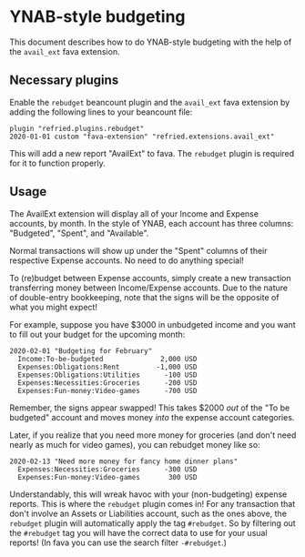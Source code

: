 # YNAB-style budgeting

This document describes how to do YNAB-style budgeting with the help of the `avail_ext` fava extension.

## Necessary plugins

Enable the `rebudget` beancount plugin and the `avail_ext` fava extension
by adding the following lines to your beancount file:

```
plugin "refried.plugins.rebudget"
2020-01-01 custom "fava-extension" "refried.extensions.avail_ext"
```

This will add a new report "AvailExt" to fava. The `rebudget` plugin is
required for it to function properly.

## Usage

The AvailExt extension will display all of your Income and Expense accounts, by month.
In the style of YNAB, each account has three columns: "Budgeted", "Spent", and "Available".

Normal transactions will show up under the "Spent" columns of their respective Expense accounts.
No need to do anything special!

To (re)budget between Expense accounts, simply create a new transaction transferring money
between Income/Expense accounts. Due to the nature of double-entry bookkeeping, note that the signs
will be the opposite of what you might expect!

For example, suppose you have $3000 in unbudgeted income and you want to fill out your budget for the upcoming month:

```
2020-02-01 "Budgeting for February"
  Income:To-be-budgeted              2,000 USD
  Expenses:Obligations:Rent         -1,000 USD
  Expenses:Obligations:Utilities      -100 USD
  Expenses:Necessities:Groceries      -200 USD
  Expenses:Fun-money:Video-games      -700 USD
```

Remember, the signs appear swapped! This takes $2000 _out_ of the "To be budgeted" account and moves money _into_ the expense account categories.

Later, if you realize that you need more money for groceries (and don't need nearly as much for video games), you can rebudget money like so:

```
2020-02-13 "Need more money for fancy home dinner plans"
  Expenses:Necessities:Groceries      -300 USD
  Expenses:Fun-money:Video-games       300 USD
```

Understandably, this will wreak havoc with your (non-budgeting) expense reports. This is where the `rebudget` plugin comes in!
For any transaction that don't involve an Assets or Liabilities account, such as the ones above, the `rebudget` plugin will
automatically apply the tag `#rebudget`. So by filtering out the `#rebudget` tag you will have the correct data to use for your usual reports!
(In fava you can use the search filter `-#rebudget`.)
